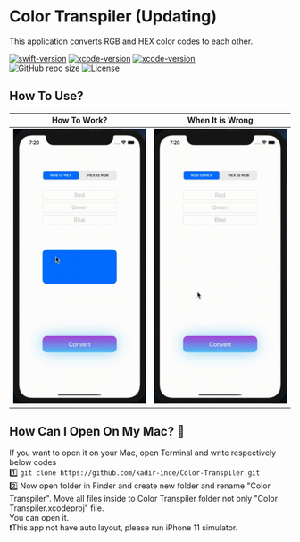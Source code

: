 # Color Transpiler (Updating)
This application converts RGB and HEX color codes to each other.

[![swift-version](https://img.shields.io/badge/swift-5-brightgreen.svg)](https://github.com/apple/swift) 
[![xcode-version](https://img.shields.io/badge/xcode-11-brightgreen)](https://developer.apple.com/xcode/) 
[![xcode-version](https://img.shields.io/badge/xcode-12%20beta-brightgreen)](https://developer.apple.com/xcode/) <br>
![GitHub repo size](https://img.shields.io/github/repo-size/kadir-ince/Color-Transpiler)
[![License](https://img.shields.io/badge/License-Apache%202.0-blue.svg)](https://opensource.org/licenses/Apache-2.0) <br>

## How To Use? 

  | How To Work? | When It is Wrong | 
  | ------------ | ------------- |
  | <img src="https://github.com/kadir-ince/Color-Transpiler/blob/master/Media/how-to-work.gif" width="300"  alt="how to working gif">             |<img src="https://github.com/kadir-ince/Color-Transpiler/blob/master/Media/when-it-wrong.gif" width="300" alt="how to working gif">               |
  
## How Can I Open On My Mac?  🔨
If you want to open it on your Mac, open Terminal and write respectively below codes
<br>
1️⃣ ``` git clone https://github.com/kadir-ince/Color-Transpiler.git ```  <br>
2️⃣ Now open folder in Finder and create new folder and rename "Color Transpiler". Move all files inside to Color Transpiler folder not only  "Color Transpiler.xcodeproj" file. <br>
You can open it. <br>
❗️This app not have auto layout, please run iPhone 11 simulator.

